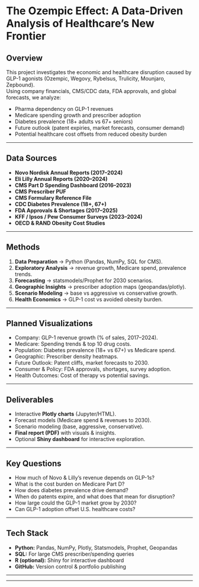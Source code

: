 # The Ozempic Effect: A Data-Driven Analysis of Healthcare’s New Frontier

##  Overview  
This project investigates the economic and healthcare disruption caused by GLP-1 agonists (Ozempic, Wegovy, Rybelsus, Trulicity, Mounjaro, Zepbound).  
Using company financials, CMS/CDC data, FDA approvals, and global forecasts, we analyze:  

- Pharma dependency on GLP-1 revenues  
- Medicare spending growth and prescriber adoption  
- Diabetes prevalence (18+ adults vs 67+ seniors)  
- Future outlook (patent expiries, market forecasts, consumer demand)  
- Potential healthcare cost offsets from reduced obesity burden  

---

##  Data Sources  
- **Novo Nordisk Annual Reports (2017–2024)**  
- **Eli Lilly Annual Reports (2020–2024)**  
- **CMS Part D Spending Dashboard (2016–2023)**  
- **CMS Prescriber PUF**  
- **CMS Formulary Reference File**  
- **CDC Diabetes Prevalence (18+, 67+)**  
- **FDA Approvals & Shortages (2017–2025)**  
- **KFF / Ipsos / Pew Consumer Surveys (2023–2024)**  
- **OECD & RAND Obesity Cost Studies**  

---

## Methods  
1. **Data Preparation** → Python (Pandas, NumPy, SQL for CMS).  
2. **Exploratory Analysis** → revenue growth, Medicare spend, prevalence trends.  
3. **Forecasting** → statsmodels/Prophet for 2030 scenarios.  
4. **Geographic Insights** → prescriber adoption maps (geopandas/plotly).  
5. **Scenario Modeling** → base vs aggressive vs conservative growth.  
6. **Health Economics** → GLP-1 cost vs avoided obesity burden.  

---

## Planned Visualizations  
- Company: GLP-1 revenue growth (% of sales, 2017–2024).  
- Medicare: Spending trends & top 10 drug costs.  
- Population: Diabetes prevalence (18+ vs 67+) vs Medicare spend.  
- Geographic: Prescriber density heatmaps.  
- Future Outlook: Patent cliffs, market forecasts to 2030.  
- Consumer & Policy: FDA approvals, shortages, survey adoption.  
- Health Outcomes: Cost of therapy vs potential savings.  

---

##  Deliverables  
- Interactive **Plotly charts** (Jupyter/HTML).  
- Forecast models (Medicare spend & revenues to 2030).  
- Scenario modeling (base, aggressive, conservative).  
- **Final report (PDF)** with visuals & insights.  
- Optional **Shiny dashboard** for interactive exploration.  

---

## Key Questions  
- How much of Novo & Lilly’s revenue depends on GLP-1s?  
- What is the cost burden on Medicare Part D?  
- How does diabetes prevalence drive demand?  
- When do patents expire, and what does that mean for disruption?  
- How large could the GLP-1 market grow by 2030?  
- Can GLP-1 adoption offset U.S. healthcare costs?  

---

## Tech Stack  
- **Python:** Pandas, NumPy, Plotly, Statsmodels, Prophet, Geopandas  
- **SQL:** For large CMS prescriber/spending queries  
- **R (optional):** Shiny for interactive dashboard  
- **GitHub:** Version control & portfolio publishing  

---
---
